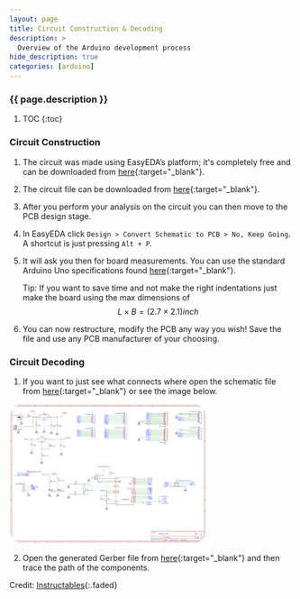 ```yaml
---
layout: page
title: Circuit Construction & Decoding
description: >
  Overview of the Arduino development process
hide_description: true
categories: [arduino]
---
```



<h3 class="faded">{{ page.description }}</h3>

1. TOC
{:toc}

### Circuit Construction

1. The circuit was made using EasyEDA’s platform; it's completely free and can be downloaded from [here][easyeda]{:target="_blank"}.

2. The circuit file can be downloaded from [here][circuit]{:target="_blank"}.

3. After you perform your analysis on the circuit you can then move to the PCB design stage.

4. In EasyEDA click `Design > Convert Schematic to PCB > No, Keep Going`. A shortcut is just pressing `Alt + P`.

5. It will ask you then for board measurements. You can use the standard Arduino Uno specifications found [here][unospec]{:target="_blank"}.

    Tip: If you want to save time and not make the right indentations just make the board using the max dimensions of $$L \times B = (2.7 \times 2.1) inch$$

6. You can now restructure, modify the PCB any way you wish! Save the file and use any PCB manufacturer of your choosing.

### Circuit Decoding

1. If you want to just see what connects where open the schematic file from [here][schematic]{:target="_blank"} or see the image below.

<a href="/assets/blog/arduino_schematic.png" target="_blank">
<img src="/assets/blog/arduino_schematic.png" alt="/assets/blog/arduino_schematic.png" loading="lazy" style="border-radius:25px" width="350px" >
</a>


2. Open the generated Gerber file from [here][gerber]{:target="_blank"} and then trace the path of the components.

Credit: [Instructables](https://www.instructables.com/DIY-Arduino-UNO-How-to-Make-Your-Own-Arduino-Uno-B/
){:.faded}

[unospec]: https://www.oreilly.com/library/view/arduino-a-technical/9781491934319/ch04.html
[schematic]: https://drive.google.com/file/d/1U32lmq1rE9bE1_Zn98m9rc7GlrSqoneg/view?usp=sharing
[gerber]: https://drive.google.com/file/d/1oBXNmvye1zQEywYx9mK3N-7npWY6DJ9b/view?usp=sharing
[easyeda]: https://easyeda.com/page/download
[circuit]: https://drive.google.com/file/d/1U32lmq1rE9bE1_Zn98m9rc7GlrSqoneg/view?usp=sharing